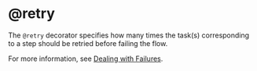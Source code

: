 # @retry

The `@retry` decorator specifies how many times the task(s) corresponding to a step should be retried before failing the flow.

For more information, see [Dealing with Failures](/metaflow/failures).

<!-- WARNING: THIS FILE WAS AUTOGENERATED! DO NOT EDIT! Instead, edit the notebook w/the location & name as this file. -->


<DocSection type="decorator" name="retry" module="metaflow" show_import="True" heading_level="3" link="https://github.com/Netflix/metaflow/tree/master/metaflow/plugins/retry_decorator.py#L6">
<SigArgSection>
<SigArg name="..." />
</SigArgSection>
<Description summary="Specifies the number of times the task corresponding\nto a step needs to be retried." extended_summary="This decorator is useful for handling transient errors, such as networking issues.\nIf your task contains operations that can't be retried safely, e.g. database updates,\nit is advisable to annotate it with `@retry(times=0)`.\n\nThis can be used in conjunction with the `@catch` decorator. The `@catch`\ndecorator will execute a no-op task after all retries have been exhausted,\nensuring that the flow execution can continue." />
<ParamSection name="Parameters">
	<Parameter name="times" type="int" desc="Number of times to retry this task (Default: 3)." />
	<Parameter name="minutes_between_retries" type="int" desc="Number of minutes between retries (Default: 2)." />
</ParamSection>
</DocSection>

